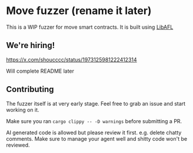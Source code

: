 # Move fuzzer (rename it later)

This is a WIP fuzzer for move smart contracts. It is built using [LibAFL](https://github.com/AFLplusplus/libafl)

## We're hiring!

https://x.com/shoucccc/status/1973125981222412314

Will complete README later

## Contributing

The fuzzer itself is at very early stage. Feel free to grab an issue and start working on it.

Make sure you ran `cargo clippy -- -D warnings` before submitting a PR.

AI generated code is allowed but please review it first. e.g. delete chatty comments. Make sure to manage your agent well and shitty code won't be reviewed.